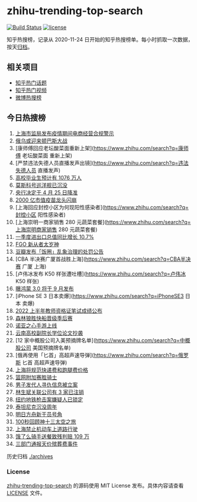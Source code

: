 # zhihu-trending-top-search

[![Build Status](https://github.com/justjavac/zhihu-trending-top-search/workflows/ci/badge.svg?branch=main)](https://github.com/justjavac/zhihu-trending-top-search/actions)
[![license](https://img.shields.io/github/license/justjavac/zhihu-trending-top-search)](https://github.com/justjavac/zhihu-trending-top-search/blob/main/LICENSE)

知乎热搜榜，记录从 2020-11-24 日开始的知乎热搜榜单。每小时抓取一次数据，按天[归档](./archives)。

## 相关项目

- [知乎热门话题](https://github.com/justjavac/zhihu-trending-hot-questions)
- [知乎热门视频](https://github.com/justjavac/zhihu-trending-hot-video)
- [微博热搜榜](https://github.com/justjavac/weibo-trending-hot-search)

## 今日热搜榜

<!-- BEGIN -->
<!-- 最后更新时间 Fri Apr 15 2022 19:08:59 GMT+0800 (China Standard Time) -->

1. [上海市监局发布疫情期间电商经营合规警示](https://www.zhihu.com/search?q=上海发布疫情期间电商经营合规警示)
1. [俄乌或迎来顿巴斯大战](https://www.zhihu.com/search?q=顿巴斯大战)
1. [康师傅回应老坛酸菜面重新上架](https://www.zhihu.com/search?q=康师傅 老坛酸菜面 重新上架)
1. [严禁违法失德人员直播发声出镜](https://www.zhihu.com/search?q=违法失德人员 直播发声)
1. [高校毕业生预计有 1076 万人](https://www.zhihu.com/search?q=高校毕业生数量)
1. [莫斯科号巡洋舰已沉没](https://www.zhihu.com/search?q=莫斯科号巡洋舰)
1. [央行决定于 4 月 25 日降准](https://www.zhihu.com/search?q=央行下调金融机构存款准备金率)
1. [2000 亿市值疫苗龙头闪崩](https://www.zhihu.com/search?q=疫苗龙头智飞生物)
1. [上海回应封控小区为何现阳性感染者](https://www.zhihu.com/search?q=封控小区 阳性感染者)
1. [上海崇明一商家销售 280 元蔬菜套餐](https://www.zhihu.com/search?q=上海崇明商家销售 280 元蔬菜套餐)
1. [一季度进出口总值同比增长 10.7%](https://www.zhihu.com/search?q=一季度外贸进出口总值)
1. [FGO 新从者太岁神](https://www.zhihu.com/search?q=FGO太岁神)
1. [豆瓣发布「饭圈」乱象治理的处罚公告](https://www.zhihu.com/search?q=豆瓣发布处罚公告)
1. [CBA 半决赛广厦首战胜上海](https://www.zhihu.com/search?q=CBA半决赛 广厦 上海)
1. [卢伟冰发布 K50 样张遭吐槽](https://www.zhihu.com/search?q=卢伟冰 K50 样张)
1. [曝鸿蒙 3.0 将于 9 月发布](https://www.zhihu.com/search?q=鸿蒙3.0将发布)
1. [iPhone SE 3 日本卖爆](https://www.zhihu.com/search?q=iPhoneSE3 日本 卖爆)
1. [2022 上半年教师资格证笔试成绩公布](https://www.zhihu.com/search?q=教师资格证笔试成绩公布)
1. [森林狼胜快船晋级季后赛](https://www.zhihu.com/search?q=森林狼晋级季后赛)
1. [诺亚之心手游上线](https://www.zhihu.com/search?q=诺亚之心)
1. [云南高校副院长学位论文抄袭](https://www.zhihu.com/search?q=云南高校副院长抄袭)
1. [12 家中概股公司入美预摘牌名单](https://www.zhihu.com/search?q=中概股公司 美国预摘牌名单)
1. [俄再使用「匕首」高超声速导弹](https://www.zhihu.com/search?q=俄罗斯 匕首 高超声速导弹)
1. [上海将规范快递费和跑腿费价格](https://www.zhihu.com/search?q=上海快递费价格)
1. [篮网附加赛胜骑士](https://www.zhihu.com/search?q=篮网附加赛)
1. [男子发代人寻仇信息被立案](https://www.zhihu.com/search?q=男子发代人寻仇信息)
1. [林生斌关联公司有 3 家已注销](https://www.zhihu.com/search?q=林生斌关联公司已注销)
1. [纽约地铁枪击案嫌疑人已锁定](https://www.zhihu.com/search?q=纽约地铁枪击案)
1. [泰坦尼克沉没周年](https://www.zhihu.com/search?q=泰坦尼克号)
1. [明日方舟新干员号角](https://www.zhihu.com/search?q=明日方舟新六星号角)
1. [100秒回顾神十三太空之旅](https://www.zhihu.com/search?q=神十三回家)
1. [上海禁止机动车上道路行驶](https://www.zhihu.com/search?q=上海疫情防控)
1. [饿了么骑手送餐致残判赔 109 万](https://www.zhihu.com/search?q=饿了么骑手)
1. [三部门通报天价殡葬费事件](https://www.zhihu.com/search?q=天价殡葬费)

<!-- END -->

历史归档 [./archives](./archives)

### License

[zhihu-trending-top-search](https://github.com/justjavac/zhihu-trending-top-search)
的源码使用 MIT License 发布。具体内容请查看 [LICENSE](./LICENSE) 文件。
